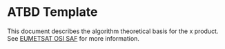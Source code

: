 # ATBD Template

This document describes the algorithm theoretical basis for the x product.
See [EUMETSAT OSI SAF](https://osi-saf.eumetsat.int/) for more information.


```{tableofcontents}
```

